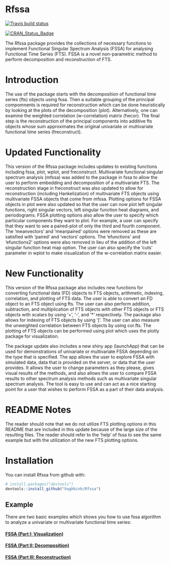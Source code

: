 

<!-- README.md is generated from README.Rmd. Please edit that file -->

# Rfssa
<!-- badges: start -->
[![Travis build status](https://travis-ci.org/haghbinh/Rfssa.svg?branch=master)](https://travis-ci.org/haghbinh/Rfssa)
<!-- badges: end -->

[![CRAN_Status_Badge](http://www.r-pkg.org/badges/version/Rfssa)](https://cran.r-project.org/package=Rfssa)

The Rfssa package provides the collections of necessary functions to
implement Functional Singular Spectrum Analysis (FSSA) for analysing
Functional Time Series (FTS). FSSA is a novel non-parametric method to
perform decomposition and reconstruction of FTS.

# Introduction

The use of the package starts with the decomposition of functional time
series (fts) objects using fssa. Then a suitable grouping of the
principal compomnents is required for reconstruction which can be done
heuristically by looking at the plots of the decomposition (plot).
Alternatively, one can examine the weighted correlation (w-correlation)
matrix (fwcor). The final step is the reconstruction of the principal
components into additive fts objects whose sum approximates the original
univariate or multivariate functional time series (freconstruct).

# Updated Functionality

This version of the Rfssa package includes updates to existing functions
including fssa, plot, wplot, and freconstruct. Multivariate functional
singular spectrum analysis (mfssa) was added to the package in fssa to
allow the user to perform embedding and decomposition of a multivariate
FTS. The reconstruction stage in freconstruct was also updated to allow
for reconstruction (including Hankelization) of multivariate FTS objects
using multivariate FSSA objects that come from mfssa. Plotting options
for FSSA objects in plot were also updated so that the user can now plot
left singular functions, right singular vectors, left singular function
heat diagrams, and periodograms. FSSA plotting options also allow the
user to specify which particular components they want to plot. For
example, a user can specify that they want to see a paired-plot of only
the third and fourth component. The ‘meanvectors’ and ‘meanpaired’
options were removed as these are satisfied with ‘paired’ and ‘vectors’
options. The ‘efunctions’ and ‘efunctions2’ options were also removed in
lieu of the addition of the left singular function heat map option. The
user can also specify the ‘cuts’ parameter in wplot to make
visualization of the w-correlation matrix easier.

# New Functionality

This version of the Rfssa package also includes new functions for
converting functional data (FD) objects to FTS objects, arithmetic,
indexing, correlation, and plotting of FTS data. The user is able to
convert an FD object to an FTS object using fts. The user can also
perform addition, subtraction, and multiplication of FTS objects with
other FTS objects or FTS objects with scalars by using ‘+’, ‘-’, and
’\*’ respectively. The package also allows for indexing of FTS
objects by using ‘\[’. The user can also measure the unweighted
correlation between FTS objects by using cor.fts. The plotting of FTS
objects can be performed using plot which uses the plotly package for
visualization.

The package update also includes a new shiny app (launchApp) that can be
used for demonstrations of univariate or multivariate FSSA depending on
the type that is specified. The app allows the user to explore FSSA with
simulated data, data that is provided on the server, or data that the
user provides. It allows the user to change parameters as they please,
gives visual results of the methods, and also allows the user to compare
FSSA results to other spectrum analysis methods such as multivariate
singular spectrum analysis. The tool is easy to use and can act as a
nice starting point for a user that wishes to perform FSSA as a part of
their data analysis.

# README Notes

The reader should note that we do not utilize FTS plotting options in
this README that are included in this update because of the large size
of the resulting files. The reader should refer to the ‘help’ of fssa to
see the same example but with the utilization of the new FTS plotting
options.

# Installation

You can install Rfssa from github with:

``` r
# install.packages("devtools")
devtools::install_github("haghbinh/Rfssa")
```

## Example

There are two basic examples which shows you how to use fssa algorithm
to analyze a univariate or multivariate functional time
series:

#### [FSSA (Part I: Visualization)](https://haghbinh.github.io/FSSA_report/part_1_visualization.html)
#### [FSSA (Part II: Decomposition)](https://haghbinh.github.io/FSSA_report/part_2_decomposition.html)
#### [FSSA (Part III: Reconstruction)](https://haghbinh.github.io/FSSA_report/part_3_reconstruction.html)
